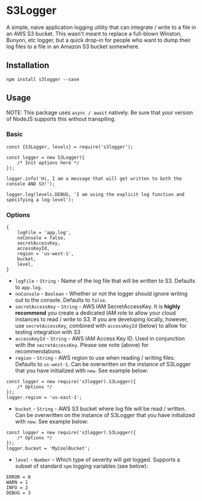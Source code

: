 # S3Logger
A simple, naive application logging utility that can integrate / write to a file in an AWS S3 bucket. This wasn't meant to replace a full-blown Winston, Bunyon, etc logger, but a quick drop-in for people who want to dump their log files to a file in an Amazon S3 bucket somewhere.

## Installation
`npm install s3logger --save`

## Usage
NOTE: This package uses `async / await` natively. Be sure that your version of NodeJS supports this without transpiling.

### Basic
```
const {S3Logger, levels} = require('s3logger');

const logger = new S3Logger({
    /* Init options here */
});

logger.info('Hi, I am a message that will get written to both the console AND S3!');

logger.log(levels.DEBUG, 'I am using the explicit log function and specifying a log-level');

```

### Options
```
{
    logFile = 'app.log',
    noConsole = false,
    secretAccessKey,
    accessKeyId,
    region = 'us-west-1',
    bucket,
    level,
}
```

- `logFile` - `String` - Name of the log file that will be written to S3. Defaults to `app.log`.
- `noConsole` - `Boolean` - Whether or not the logger should ignore writing out to the console. Defaults to `false`.
- `secretAccessKey` - `String` - AWS IAM SecretAccessKey. It is **highly recommend** you create a dedicated IAM role to allow your cloud instances to read / write to S3. If you are developing locally, however, use `secretAccessKey`, combined with `accessKeyId` (below) to allow for testing integration with S3
- `accessKeyId` - `String` - AWS IAM Access Key ID. Used in conjunction with the `secretAccessKey`. Please see note (above) for recommendations.
- `region` - `String` - AWS region to use when reading / writing files. Defaults to `us-west-1`. Can be overwritten on the instance of S3Logger that you have initialized with `new`. See example below:

```
const logger = new require('s3logger).S3Logger({
    /* Options */
});
logger.region = 'us-east-1';
```
- `bucket` - `String` - AWS S3 bucket where log file will be read / written. Can be overwritten on the instance of S3Logger that you have initialized with `new`. See example below:

```
const logger = new require('s3logger).S3Logger({
    /* Options */
});
logger.bucket = 'MyCoolBucket';
```
- `level` - `Number` - Which type of severity will get logged. Supports a subset of standard `npm` logging variables (see below):

```
ERROR = 0
WARN = 1
INFO = 2
DEBUG = 3
```